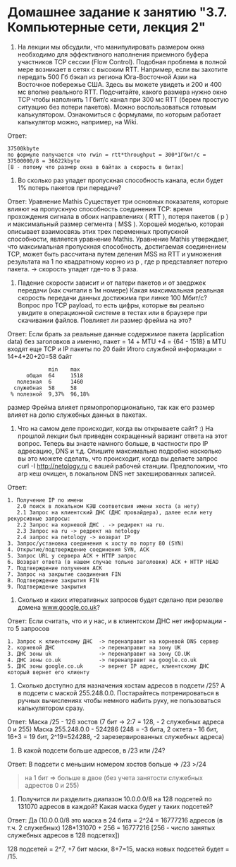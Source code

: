 # Домашнее задание к занятию "3.7. Компьютерные сети, лекция 2"
1. На лекции мы обсудили, что манипулировать размером окна необходимо для эффективного наполнения приемного буфера участников TCP сессии (Flow Control). Подобная проблема в полной мере возникает в сетях с высоким RTT. Например, если вы захотите передать 500 Гб бэкап из региона Юга-Восточной Азии на Восточное побережье США. Здесь вы можете увидеть и 200 и 400 мс вполне реального RTT. Подсчитайте, какого размера нужно окно TCP чтобы наполнить 1 Гбит/с канал при 300 мс RTT (берем простую ситуацию без потери пакетов). Можно воспользоваться готовым калькулятором. Ознакомиться с формулами, по которым работает калькулятор можно, например, на Wiki.

Ответ:
```
37500kbyte
по формуле получается что rwin = rtt*throughput = 300*1Гбит/с = 37500000/8 = 36622kbyte 
[8 - потому что размер окна в байтах а скорость в битах]
```

1. Во сколько раз упадет пропускная способность канала, если будет 1% потерь пакетов при передаче?

Ответ:
Уравнение Mathis
Существует три основных показателя, которые влияют на пропускную способность соединения TCP: время прохождения сигнала в обоих направлениях ( RTT ), потеря пакетов ( p ) и максимальный размер сегмента ( MSS ). Хорошей моделью, которая описывает взаимосвязь этих трех переменных пропускной способности, является уравнение Mathis. Уравнение Mathis утверждает, что максимальная пропускная способность, достигаемая соединением TCP, может быть рассчитана путем деления MSS на RTT и умножения результата на 1 по квадратному корню из p , где p представляет потерю пакета.
-> скорость упадет где-то в 3 раза.



1. Падение скорости зависит и от патери пакетов и от заедржек передачи (как считали в 1м номере)
Какая максимальная реальная скорость передачи данных достижима при линке 100 Мбит/с? Вопрос про TCP payload, то есть цифры, которые вы реально увидите в операционной системе в тестах или в браузере при скачивании файлов. Повлияет ли размер фрейма на это?

Ответ:
Если брать за реальные данные содержимое пакета (application data) без заголовков
а именно, пакет = 14 + MTU +4 = {64 - 1518}
в MTU входят еще TCP и IP пакеты по 20 байт
Итого службной информации = 14+4+20+20=58 байт 
```
             min    max
      общая  64     1518 
   полезная  6      1460
  служебная  58     58
 % полезной  9,37%  96,18%
```
 
размер Фрейма влияет прямопропорционально, так как его размер  влияет на долю служебных данных в пакетах.

1. Что на самом деле происходит, когда вы открываете сайт? :) На прошлой лекции был приведен сокращенный вариант ответа на этот вопрос. Теперь вы знаете намного больше, в частности про IP адресацию, DNS и т.д. Опишите максимально подробно насколько вы это можете сделать, что происходит, когда вы делаете запрос curl -I http://netology.ru с вашей рабочей станции. Предположим, что arp кеш очищен, в локальном DNS нет закешированных записей.

Ответ:
```
1. Получение IP по имени 
   2.0 поиск в локальном КЭШ соответсвия имени хоста (а нету)
   2.1 Запрос на клиентский ДНС (ДНС провайдера), далее если нету рекурсивные запросы:
   2.2 Запрос на корневой ДНС . -> редирект на ru.
   2.3 Запрос на ru -> редрект на netology
   2.4 запрос на netology -> возврат IP
3. Запрос/установка соединения к хосту по порту 80 (SYN)
4. Открытие/подтверждение соединения SYN, ACK
5. Запрос URL у сервера ACK + HTTP запрос 
6. Возврат ответа (в нашем случае только заголовки) ACK + HTTP HEAD
7. Подтверждение получения ACK
7. Запрос на закрытие саодинения FIN
8. Подтверждение закрытия FIN
9. Подтверждение закрытия 
```
1. Сколько и каких итеративных запросов будет сделано при резолве домена www.google.co.uk?

Ответ:
Если считать, что и у нас, и в клиентском ДНС нет информации - то 5 запросов
```
1. Запрос к клиентскому ДНС  -> перенаправит на корневой DNS сервер
2. корневой ДНС              -> перенаправит на зону UK
3. ДНС зоны uk               -> перенаправит на зону CO.UK
4. ДНС зоны co.uk            -> перенаправит на google.co.uk
5. ДНС зоны google.co.uk     -> вернет IP адрес, клиентскому ДНС который вернет его клиенту
```

1. Сколько доступно для назначения хостам адресов в подсети /25? А в подсети с маской 255.248.0.0. Постарайтесь потренироваться в ручных вычислениях чтобы немного набить руку, не пользоваться калькулятором сразу.

Ответ:
 Маска /25 - 126 хостов (7 бит -> 2:7 = 128, - 2 служебных адреса 0 и 255)
 Маска 255.248.0.0 - 524286 (248 = -3 бита, 2 октета - 16 бит, 16+3 = 19 бит, 2^19=524288, -2 зарезервированных служебных адреса)

1. В какой подсети больше адресов, в /23 или /24?

Ответ:
В подсети с меньшим номером хостов больше => /23 >/24
> на 1 бит => больше в двое (без учета занятости служебных адрестов 0 и 255)

1. Получится ли разделить диапазон 10.0.0.0/8 на 128 подсетей по 131070 адресов в каждой? Какая маска будет у таких подсетей?

Ответ:
Да (10.0.0.0/8 это маска в 24 бита = 2^24 = 16777216 адресов (в т.ч. 2 служебных)
     128*131070 + 256 = 16777216 [256 - число занятых служебных адресов в 128 подсетях])

128 подсетей = 2^7, +7 бит маски, 8+7=15, маска новых подсетей будет = /15.